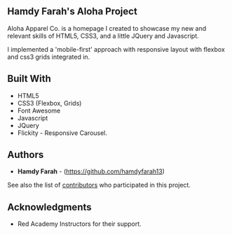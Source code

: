   ## Hamdy Farah's Aloha Project

  Aloha Apparel Co. is a homepage I created to showcase my new and relevant skills of HTML5, CSS3, and a little JQuery and Javascript.

  I implemented a 'mobile-first' approach with responsive layout with flexbox and css3 grids integrated in. 

## Built With

* HTML5
* CSS3 (Flexbox, Grids)
* Font Awesome
* Javascript
* JQuery
* Flickity - Responsive Carousel.

## Authors

* **Hamdy Farah** - (https://github.com/hamdyfarah13)

See also the list of [contributors](https://github.com/your/project/contributors) who participated in this project.

## Acknowledgments

* Red Academy Instructors for their support.
